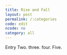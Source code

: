 ```yaml
---
title: Rise and Fall
layout: post
permalink: /:categories
code: edit
ncode: no
category: all
---
```


Entry Two. three. four. Five.